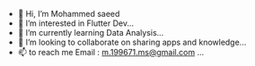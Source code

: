 - 👋 Hi, I’m Mohammed saeed
- 👀 I’m interested in Flutter Dev...
- 🌱 I’m currently learning Data Analysis...
- 💞️ I’m looking to collaborate on sharing apps and knowledge...
- 📫 to reach me Email : m.199671.ms@gmail.com ...
